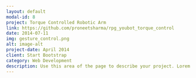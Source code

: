 ```yaml
---
layout: default
modal-id: 8
project: Torque Controlled Robotic Arm
link: https://github.com/proneetsharma/rpg_youbot_torque_control
date: 2014-07-11
img: gesture_control.png
alt: image-alt
project-date: April 2014
client: Start Bootstrap
category: Web Development
description: Use this area of the page to describe your project. Lorem ipsum dolor sit amet, consectetur adipisicing elit. Mollitia neque assumenda ipsam nihil, molestias magnam, recusandae quos quis inventore quisquam velit asperiores, vitae? Reprehenderit soluta, eos quod consequuntur itaque. Nam.
---
```

